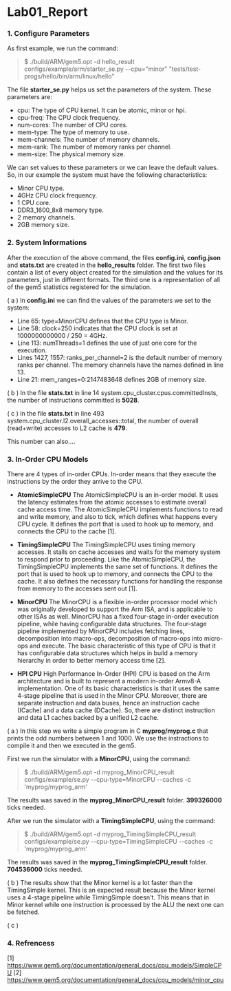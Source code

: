 # Lab01_Report
### 1. Configure Parameters
As first example, we run the command:

 > $ ./build/ARM/gem5.opt -d hello_result configs/example/arm/starter_se.py --cpu="minor" "tests/test-progs/hello/bin/arm/linux/hello"
 
 The file **starter_se.py** helps us set the parameters of the system. These parameters are:
 
 - cpu: The type of CPU kernel. It can be atomic, minor or hpi.
 - cpu-freq: The CPU clock frequency.
 - num-cores: The number of CPU cores.
 - mem-type: The type of memory to use.
 - mem-channels: The number of memory channels.
 - mem-rank: The number of memory ranks per channel.
 - mem-size: The physical memory size.
 
 We can set values to these parameters or we can leave the default values. So, in our example the system must have the following characteristics:

- Minor CPU type.
- 4GHz CPU clock frequency.
- 1 CPU core.
- DDR3_1600_8x8 memory type.
- 2 memory channels.
- 2GB memory size.

### 2. System Informations
After the execution of the above command, the files **config.ini**, **config.json** and **stats.txt** are created in the **hello_results** folder. The first two files contain a list of every object created for the simulation and the values for its parameters, just in different formats. The third one is a representation of all of the gem5 statistics registered for the simulation.

( a ) In **config.ini** we can find the values of the parameters we set to the system:

- Line 65: type=MinorCPU defines that the CPU type is Minor.
- Line 58: clock=250 indicates that the CPU clock is set at 1000000000000 / 250 = 4GHz.
- Line 113: numThreads=1 defines the use of just one core for the execution.
- Lines 1427, 1557: ranks_per_channel=2 is the default number of memory ranks per channel. The memory channels have the names defined in line 13.
- Line 21: mem_ranges=0:2147483648 defines 2GB of memory size.

( b ) In the file **stats.txt** in line 14 system.cpu_cluster.cpus.committedInsts, the number of instructions committed is **5028**.

( c ) In the file **stats.txt** in line 493 system.cpu_cluster.l2.overall_accesses::total, the number of overall (read+write) accesses to L2 cache is **479**.

This number can also....

### 3. In-Order CPU Models
There are 4 types of in-order CPUs. In-order means that they execute the instructions by the order they arrive to the CPU.

- **AtomicSimpleCPU**
The AtomicSimpleCPU is an in-order model. It uses the latency estimates from the atomic accesses to estimate overall cache access time. The AtomicSimpleCPU implements functions to read and write memory, and also to tick, which defines what happens every CPU cycle. It defines the port that is used to hook up to memory, and connects the CPU to the cache [1].

- **TimingSimpleCPU**
The TimingSimpleCPU uses timing memory accesses. It stalls on cache accesses and waits for the memory system to respond prior to proceeding. Like the AtomicSimpleCPU, the TimingSimpleCPU implements the same set of functions. It defines the port that is used to hook up to memory, and connects the CPU to the cache. It also defines the necessary functions for handling the response from memory to the accesses sent out [1].

- **MinorCPU**
The MinorCPU is a flexible in-order processor model which was originally developed to support the Arm ISA, and is applicable to other ISAs as well. MinorCPU has a fixed four-stage in-order execution pipeline, while having configurable data structures. The four-stage pipeline implemented by MinorCPU includes fetching lines, decomposition into macro-ops, decomposition of macro-ops into micro-ops and execute. The basic characteristic of this type of CPU is that it has configurable data structures which helps in build a memory hierarchy in order to better memory access time [2].

- **HPI CPU**
High Performance In-Order (HPI) CPU is based on the Arm architecture and is built to represent a modern in-order Armv8-A implementation. One of its basic characteristics is that it uses the same 4-stage pipeline that is used in the Minor CPU. Moreover, there are separate instruction and data buses, hence an instruction cache (ICache) and a data cache (DCache). So, there are distinct instruction and data L1 caches backed by a unified L2 cache.

( a ) In this step we write a simple program in C **myprog/myprog.c** that prints the odd numbers between 1 and 1000. We use the instractions to compile it and then we executed in the gem5.

First we run the simulator with a **MinorCPU**, using the command:

> $ ./build/ARM/gem5.opt -d myprog_MinorCPU_result configs/example/se.py --cpu-type=MinorCPU --caches -c 'myprog/myprog_arm'

The results was saved in the **myprog_MinorCPU_result** folder.
**399326000** ticks needed.

After we run the simulator with a **TimingSimpleCPU**, using the command:
> $ ./build/ARM/gem5.opt -d myprog_TimingSimpleCPU_result configs/example/se.py --cpu-type=TimingSimpleCPU --caches -c 'myprog/myprog_arm'

The results was saved in the **myprog_TimingSimpleCPU_result** folder.
**704536000** ticks needed.

( b ) The results show that the Minor kernel is a lot faster than the TimingSimple kernel. This is an expected result because the Minor kernel uses a 4-stage pipeline while TimingSimple doesn't. This means that in Minor kernel while one instruction is processed by the ALU the next one can be fetched.

( c )




### 4. Refrencess
[1] https://www.gem5.org/documentation/general_docs/cpu_models/SimpleCPU
[2] https://www.gem5.org/documentation/general_docs/cpu_models/minor_cpu


